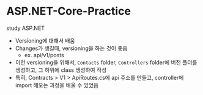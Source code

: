 # ASP.NET-Core-Practice
study ASP.NET 

- Versioning에 대해서 배움
- Changes가 생길때, versioning을 하는 것이 좋음
  - ex. api/v1/posts
- 이런 versioning을 위해서, `Contacts` folder, `Controllers` folder에 버전 폴더를 생성하고, 그 하위에 class 생성하여 작성
- 특히, Contracts > V1 > ApiRoutes.cs에 api 주소를 만들고, controller에 import 해오는 과정을 배울 수 있었음 
